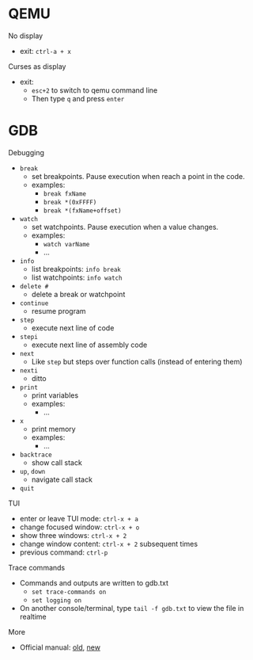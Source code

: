 # QEMU

No display
* exit: `ctrl-a + x`

Curses as display
* exit:
	* `esc+2` to switch to qemu command line
	* Then type `q` and press `enter`


# GDB

Debugging
* `break`
	* set breakpoints. Pause execution when reach a point in the code.
	* examples:
		* `break fxName`
		* `break *(0xFFFF)`
		* `break *(fxName+offset)`
* `watch`
	* set watchpoints. Pause execution when a value changes.
	* examples:
		* `watch varName`
		* ...
* `info`
	* list breakpoints: `info break`
	* list watchpoints: `info watch`
* `delete #`
	* delete a break or watchpoint
* `continue`
	* resume program
* `step`
	* execute next line of code
* `stepi`
	* execute next line of assembly code
* `next`
	* Like `step` but steps over function calls (instead of entering them)
* `nexti`
	* ditto
* `print`
	* print variables
	* examples:
		* ...
* `x`
	* print memory
	* examples:
		* ...
* `backtrace`
	* show call stack
* `up`, `down`
	* navigate call stack
* `quit`

TUI
* enter or leave TUI mode: `ctrl-x + a`
* change focused window: `ctrl-x + o`
* show three windows: `ctrl-x + 2`
* change window content: `ctrl-x + 2` subsequent times
* previous command: `ctrl-p`

Trace commands
* Commands and outputs are written to gdb.txt
	* `set trace-commands on`
	* `set logging on`
* On another console/terminal, type `tail -f gdb.txt` to view the file in realtime

More
* Official manual: [old][1], [new][2]






[1]: https://ftp.gnu.org/old-gnu/Manuals/gdb/html_node/gdb_toc.html
[2]: https://sourceware.org/gdb/onlinedocs/gdb/index.html

